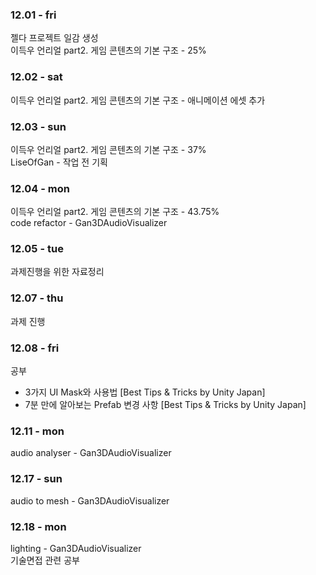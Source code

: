### 12.01 - fri

젤다 프로젝트 일감 생성<br>
이득우 언리얼 part2. 게임 콘텐츠의 기본 구조 - 25%<br>

### 12.02 - sat

이득우 언리얼 part2. 게임 콘텐츠의 기본 구조 - 애니메이션 에셋 추가<br>

### 12.03 - sun

이득우 언리얼 part2. 게임 콘텐츠의 기본 구조 - 37%<br>
LiseOfGan - 작업 전 기획

### 12.04 - mon

이득우 언리얼 part2. 게임 콘텐츠의 기본 구조 - 43.75%<br>
code refactor - Gan3DAudioVisualizer

### 12.05 - tue

과제진행을 위한 자료정리

### 12.07 - thu

과제 진행

### 12.08 - fri

공부 
- 3가지 UI Mask와 사용법 [Best Tips & Tricks by Unity Japan]
- 7분 만에 알아보는 Prefab 변경 사항 [Best Tips & Tricks by Unity Japan]

### 12.11 - mon

audio analyser - Gan3DAudioVisualizer

### 12.17 - sun

audio to mesh - Gan3DAudioVisualizer

### 12.18 - mon

lighting - Gan3DAudioVisualizer<br>
기술면접 관련 공부